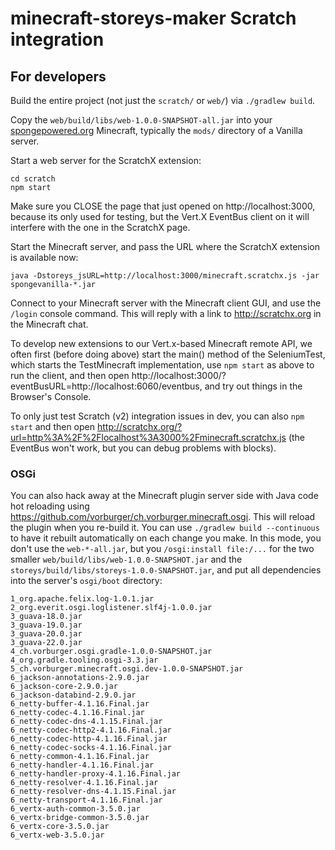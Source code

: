 # minecraft-storeys-maker Scratch integration

## For developers

Build the entire project (not just the `scratch/` or `web/`) via `./gradlew build`.

Copy the `web/build/libs/web-1.0.0-SNAPSHOT-all.jar` into your [spongepowered.org](https://www.spongepowered.org) Minecraft, typically the `mods/` directory of a Vanilla server.

Start a web server for the ScratchX extension:

    cd scratch
    npm start

Make sure you CLOSE the page that just opened on http://localhost:3000, because its only used for testing, but the Vert.X EventBus client on it will interfere with the one in the ScratchX page.

Start the Minecraft server, and pass the URL where the ScratchX extension is available now:

    java -Dstoreys_jsURL=http://localhost:3000/minecraft.scratchx.js -jar spongevanilla-*.jar

Connect to your Minecraft server with the Minecraft client GUI, and use the `/login` console command.
This will reply with a link to http://scratchx.org in the Minecraft chat.

To develop new extensions to our Vert.x-based Minecraft remote API, we often first (before doing above) start the main() method of the SeleniumTest, which starts the TestMinecraft implementation, use `npm start` as above to run the client, and then open http://localhost:3000/?eventBusURL=http://localhost:6060/eventbus, and try out things in the Browser's Console.

To only just test Scratch (v2) integration issues in dev, you can also `npm start` and then open
http://scratchx.org/?url=http%3A%2F%2Flocalhost%3A3000%2Fminecraft.scratchx.js (the EventBus won't work, but you can debug problems with blocks).


### OSGi

You can also hack away at the Minecraft plugin server side with Java code hot reloading using https://github.com/vorburger/ch.vorburger.minecraft.osgi.  This will reload the plugin when you re-build it.  You can use `./gradlew build --continuous` to have it rebuilt automatically on each change you make.  In this mode, you don't use the `web-*-all.jar`, but you `/osgi:install file:/...` for the two smaller `web/build/libs/web-1.0.0-SNAPSHOT.jar` and the `storeys/build/libs/storeys-1.0.0-SNAPSHOT.jar`, and put all dependencies into the server's `osgi/boot` directory:

    1_org.apache.felix.log-1.0.1.jar
    2_org.everit.osgi.loglistener.slf4j-1.0.0.jar
    3_guava-18.0.jar
    3_guava-19.0.jar
    3_guava-20.0.jar
    3_guava-22.0.jar
    4_ch.vorburger.osgi.gradle-1.0.0-SNAPSHOT.jar
    4_org.gradle.tooling.osgi-3.3.jar
    5_ch.vorburger.minecraft.osgi.dev-1.0.0-SNAPSHOT.jar
    6_jackson-annotations-2.9.0.jar
    6_jackson-core-2.9.0.jar
    6_jackson-databind-2.9.0.jar
    6_netty-buffer-4.1.16.Final.jar
    6_netty-codec-4.1.16.Final.jar
    6_netty-codec-dns-4.1.15.Final.jar
    6_netty-codec-http2-4.1.16.Final.jar
    6_netty-codec-http-4.1.16.Final.jar
    6_netty-codec-socks-4.1.16.Final.jar
    6_netty-common-4.1.16.Final.jar
    6_netty-handler-4.1.16.Final.jar
    6_netty-handler-proxy-4.1.16.Final.jar
    6_netty-resolver-4.1.16.Final.jar
    6_netty-resolver-dns-4.1.15.Final.jar
    6_netty-transport-4.1.16.Final.jar
    6_vertx-auth-common-3.5.0.jar
    6_vertx-bridge-common-3.5.0.jar
    6_vertx-core-3.5.0.jar
    6_vertx-web-3.5.0.jar
